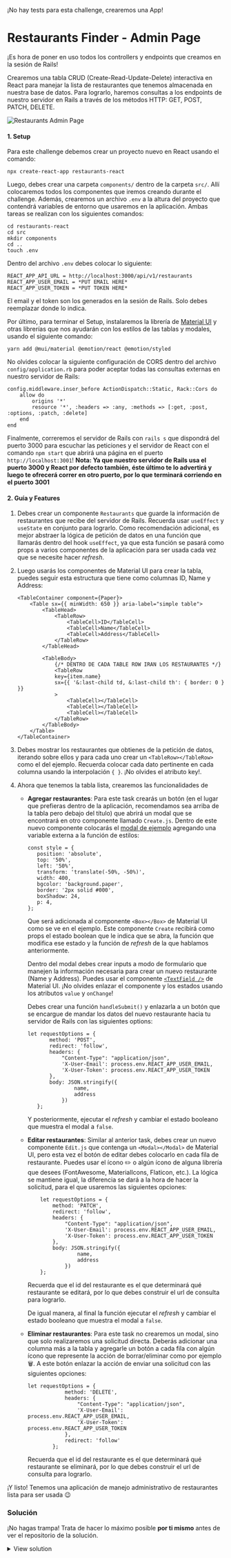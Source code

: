 ¡No hay tests para esta challenge, crearemos una App!

# Restaurants Finder - Admin Page

¡Es hora de poner en uso todos los controllers y endpoints que creamos en la sesión de Rails!

Crearemos una tabla CRUD (Create-Read-Update-Delete) interactiva en React para manejar la lista de restaurantes que tenemos almacenada en nuestra base de datos. Para lograrlo, haremos consultas a los endpoints de nuestro servidor en Rails a través de los métodos HTTP: GET, POST, PATCH, DELETE.

![Restaurants Admin Page](./public/app.png)

#### 1. Setup

Para este challenge debemos crear un proyecto nuevo en React usando el comando:

```
npx create-react-app restaurants-react
```

Luego, debes crear una carpeta `components/` dentro de la carpeta `src/`. Allí colocaremos todos los componentes que iremos creando durante el challenge.
Además, crearemos un archivo `.env` a la altura del proyecto que contendrá variables de entorno que usaremos en la aplicación.
Ambas tareas se realizan con los siguientes comandos:

```
cd restaurants-react
cd src
mkdir components
cd ..
touch .env
```

Dentro del archivo `.env` debes colocar lo siguiente:

```
REACT_APP_API_URL = http://localhost:3000/api/v1/restaurants
REACT_APP_USER_EMAIL = *PUT EMAIL HERE*
REACT_APP_USER_TOKEN = *PUT TOKEN HERE*
```

El email y el token son los generados en la sesión de Rails. Solo debes reemplazar donde lo indica.

Por último, para terminar el Setup, instalaremos la librería de [Material UI](https://mui.com/) y otras librerías que nos ayudarán con los estilos de las tablas y modales, usando el siguiente comando:

```
yarn add @mui/material @emotion/react @emotion/styled
```

No olvides colocar la siguiente configuración de CORS dentro del archivo `config/application.rb` para poder aceptar todas las consultas externas en nuestro servidor de Rails:

```
config.middleware.inser_before ActionDispatch::Static, Rack::Cors do
    allow do
        origins '*'
        resource '*', :headers => :any, :methods => [:get, :post, :options, :patch, :delete]
    end
end
```

Finalmente, correremos el servidor de Rails con `rails s` que dispondrá del puerto 3000 para escuchar las peticiones y el servidor de React con el comando `npm start` que abrirá una página en el puerto `http://localhost:3001`!
**Nota: Ya que nuestro servidor de Rails usa el puerto 3000 y React por defecto también, éste último te lo advertirá y luego te ofrecerá correr en otro puerto, por lo que terminará corriendo en el puerto 3001**

#### 2. Guía y Features

1. Debes crear un componente `Restaurants` que guarde la información de restaurantes que recibe del servidor de Rails. Recuerda usar `useEffect` y `useState` en conjunto para lograrlo. Como recomendación adicional, es mejor abstraer la lógica de petición de datos en una función que llamarás dentro del hook `useEffect`, ya que esta función se pasará como props a varios componentes de la aplicación para ser usada cada vez que se necesite hacer _refresh_.
2. Luego usarás los componentes de Material UI para crear la tabla, puedes seguir esta estructura que tiene como columnas ID, Name y Address:

   ```
   <TableContainer component={Paper}>
       <Table sx={{ minWidth: 650 }} aria-label="simple table">
           <TableHead>
               <TableRow>
                   <TableCell>ID</TableCell>
                   <TableCell>Name</TableCell>
                   <TableCell>Address</TableCell>
               </TableRow>
           </TableHead>

           <TableBody>
               {/* DENTRO DE CADA TABLE ROW IRAN LOS RESTAURANTES */}
               <TableRow
               key={item.name}
               sx={{ '&:last-child td, &:last-child th': { border: 0 } }}
               >
                   <TableCell></TableCell>
                   <TableCell></TableCell>
                   <TableCell></TableCell>
               </TableRow>
           </TableBody>
       </Table>
   </TableContainer>

   ```

3. Debes mostrar los restaurantes que obtienes de la petición de datos, iterando sobre ellos y para cada uno crear un `<TableRow></TableRow>` como el del ejemplo. Recuerda colocar cada dato pertinente en cada columna usando la interpolación `{ }`. ¡No olvides el atributo key!.
4. Ahora que tenemos la tabla lista, crearemos las funcionalidades de

   - **Agregar restaurantes**: Para este task crearás un botón (en el lugar que prefieras dentro de la aplicación, recomendamos sea arriba de la tabla pero debajo del título) que abrirá un modal que se encontrará en otro componente llamado `Create.js`.
     Dentro de este nuevo componente colocarás el [modal de ejemplo](https://mui.com/components/modal/#basic-modal) agregando una variable externa a la función de estilos:

     ```
     const style = {
        position: 'absolute',
        top: '50%',
        left: '50%',
        transform: 'translate(-50%, -50%)',
        width: 400,
        bgcolor: 'background.paper',
        border: '2px solid #000',
        boxShadow: 24,
        p: 4,
     };
     ```

     Que será adicionada al componente `<Box></Box>` de Material UI como se ve en el ejemplo.
     Este componente `Create` recibirá como props el estado boolean que le indica que se abra, la función que modifica ese estado y la función de _refresh_ de la que hablamos anteriormente.

     Dentro del modal debes crear inputs a modo de formulario que manejen la información necesaria para crear un nuevo restaurante (Name y Address). Puedes usar el componente [`<TextField />`](https://mui.com/components/text-fields/#form-props) de Material UI. ¡No olvides enlazar el componente y los estados usando los atributos `value` y `onChange`!

     Debes crear una función `handleSubmit()` y enlazarla a un botón que se encargue de mandar los datos del nuevo restaurante hacia tu servidor de Rails con las siguientes options:

     ```
     let requestOptions = {
            method: 'POST',
            redirect: 'follow',
            headers: {
                "Content-Type": "application/json",
                'X-User-Email': process.env.REACT_APP_USER_EMAIL,
                'X-User-Token': process.env.REACT_APP_USER_TOKEN
            },
            body: JSON.stringify({
                    name,
                    address
                })
        };
     ```

     Y posteriormente, ejecutar el _refresh_ y cambiar el estado booleano que muestra el modal a `false`.

   - **Editar restaurantes**: Similar al anterior task, debes crear un nuevo componente `Edit.js` que contenga un `<Modal></Modal>` de Material UI, pero esta vez el botón de editar debes colocarlo en cada fila de restaurante. Puedes usar el ícono ✏️ o algún ícono de alguna librería que desees (FontAwesome, MaterialIcons, Flaticon, etc.). La lógica se mantiene igual, la diferencia se dará a la hora de hacer la solicitud, para el que usaremos las siguientes opciones:

     ```
         let requestOptions = {
             method: 'PATCH',
             redirect: 'follow',
             headers: {
                 "Content-Type": "application/json",
                 'X-User-Email': process.env.REACT_APP_USER_EMAIL,
                 'X-User-Token': process.env.REACT_APP_USER_TOKEN
             },
             body: JSON.stringify({
                     name,
                     address
                 })
         };
     ```

     Recuerda que el id del restaurante es el que determinará qué restaurante se editará, por lo que debes construir el url de consulta para lograrlo.

     De igual manera, al final la función ejecutar el _refresh_ y cambiar el estado booleano que muestra el modal a `false`.

   - **Eliminar restaurantes**: Para este task no crearemos un modal, sino que solo realizaremos una solicitud directa. Deberás adicionar una columna más a la tabla y agregarle un botón a cada fila con algún ícono que represente la acción de borrar/eliminar como por ejemplo 🗑. A este botón enlazar la acción de enviar una solicitud con las siguientes opciones:

     ```
     let requestOptions = {
                 method: 'DELETE',
                 headers: {
                     "Content-Type": "application/json",
                     'X-User-Email': process.env.REACT_APP_USER_EMAIL,
                     'X-User-Token': process.env.REACT_APP_USER_TOKEN
                 },
                 redirect: 'follow'
             };
     ```

     Recuerda que el id del restaurante es el que determinará qué restaurante se eliminará, por lo que debes construir el url de consulta para lograrlo.

¡Y listo! Tenemos una aplicación de manejo administrativo de restaurantes lista para ser usada 😉

### Solución

¡No hagas trampa! Trata de hacer lo máximo posible **por ti mismo** antes de ver el repositorio de la solución.

<details><summary>View solution</summary><p>

👉 Here's [a live example](https://lewagon.github.io/react-giphy/) of the [solution repository](https://github.com/lewagon/react-giphy).

</p></details>
